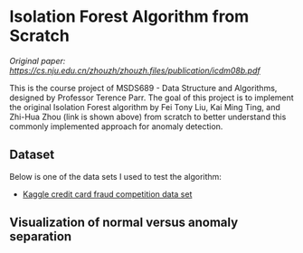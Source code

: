 # Isolation Forest Algorithm from Scratch

*Original paper: https://cs.nju.edu.cn/zhouzh/zhouzh.files/publication/icdm08b.pdf*

This is the course project of MSDS689 - Data Structure and Algorithms, designed by Professor Terence Parr. The goal of this project is to implement the original Isolation Forest algorithm by Fei Tony Liu, Kai Ming Ting, and Zhi-Hua Zhou (link is shown above) from scratch to better understand this commonly implemented approach for anomaly detection.  

## Dataset  

Below is one of the data sets I used to test the algorithm:  
+ [Kaggle credit card fraud competition data set](https://www.kaggle.com/mlg-ulb/creditcardfraud)  

## Visualization of normal versus anomaly separation  

